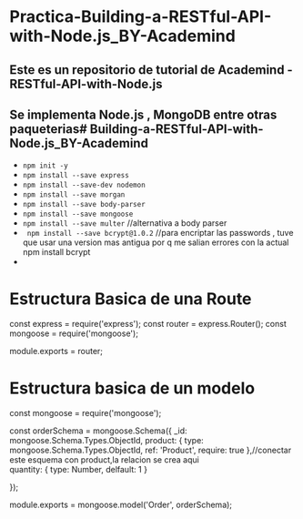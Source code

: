 # Practica-Building-a-RESTful-API-with-Node.js_BY-Academind

## Este es un repositorio de tutorial de Academind - RESTful-API-with-Node.js

## Se implementa Node.js , MongoDB entre otras paqueterias# Building-a-RESTful-API-with-Node.js_BY-Academind


* `npm init -y`
* `npm install --save express`
* `npm install --save-dev nodemon`
* `npm install --save morgan`
* `npm install --save body-parser`
* `npm install --save mongoose`
* `npm install --save multer` //alternativa a body parser
* ` npm install --save bcrypt@1.0.2` //para encriptar las passwords , tuve que usar una version mas antigua por q me salian errores con la actual npm install bcrypt
* 





# Estructura Basica de una Route

const express = require('express');
const router = express.Router();
const mongoose = require('mongoose');

module.exports = router;


# Estructura basica de un modelo


const mongoose = require('mongoose');

const orderSchema = mongoose.Schema({
    _id: mongoose.Schema.Types.ObjectId,
    product: { type: mongoose.Schema.Types.ObjectId, ref: 'Product', require: true },//conectar este esquema con product,la relacion se crea aqui    
    quantity: { type: Number, delfault: 1 }

});


module.exports = mongoose.model('Order', orderSchema);
